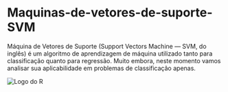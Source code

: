 # Maquinas-de-vetores-de-suporte-SVM
Máquina de Vetores de Suporte (Support Vectors Machine — SVM, do inglês) é um algoritmo de aprendizagem de máquina utilizado tanto para classificação quanto para regressão. Muito embora, neste momento vamos analisar sua aplicabilidade em problemas de classificação apenas.

![Logo do R](https://encrypted-tbn0.gstatic.com/images?q=tbn:ANd9GcTar4mYpvoPkRq-eGE7zNvyHoCDPflwDGuf7Q&usqp=CAU)
